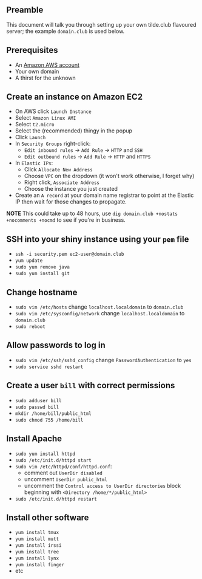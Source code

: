 ## Preamble

This document will talk you through setting up your own tilde.club flavoured server; the example `domain.club` is used below. 

## Prerequisites

* An [Amazon AWS account](https://aws.amazon.com)
* Your own domain
* A thirst for the unknown

## Create an instance on Amazon EC2

* On AWS click `Launch Instance`
* Select `Amazon Linux AMI`
* Select `t2.micro`
* Select the (recommended) thingy in the popup
* Click `Launch`
* In `Security Groups` right-click:
   * `Edit inbound rules` -> `Add Rule` -> `HTTP` and `SSH`
   * `Edit outbound rules` -> `Add Rule` -> `HTTP` and `HTTPS`
* In `Elastic IPs`:
   * Click `Allocate New Address`
   * Choose `VPC` on the dropdown (it won't work otherwise, I forget why)
   * Right click, `Associate Address`
   * Choose the instance you just created
* Create an `A record` at your domain name registrar to point at the Elastic IP then wait for those changes to propagate.

**NOTE** This could take up to 48 hours, use `dig domain.club +nostats +nocomments +nocmd` to see if you're in business.

## SSH into your shiny instance using your `pem` file

* `ssh -i security.pem ec2-user@domain.club`
* `yum update`
* `sudo yum remove java`
* `sudo yum install git`

## Change hostname

* `sudo vim /etc/hosts` change `localhost.localdomain` to `domain.club`
* `sudo vim /etc/sysconfig/network` change `localhost.localdomain` to `domain.club`
* `sudo reboot`

## Allow passwords to log in

* `sudo vim /etc/ssh/sshd_config` change `PasswordAuthentication` to `yes`
* `sudo service sshd restart`

## Create a user `bill` with correct permissions

* `sudo adduser bill`
* `sudo passwd bill`
* `mkdir /home/bill/public_html`
* `sudo chmod 755 /home/bill`

## Install Apache

* `sudo yum install httpd`
* `sudo /etc/init.d/httpd start`
* `sudo vim /etc/httpd/conf/httpd.conf`:
  * comment out `UserDir disabled`
  * uncomment `UserDir public_html`
  * uncomment the `Control access to UserDir directories` block beginning with `<Directory /home/*/public_html>`
* `sudo /etc/init.d/httpd restart`

## Install other software

* `yum install tmux`
* `yum install mutt`
* `yum install irssi`
* `yum install tree`
* `yum install lynx`
* `yum install finger`
* etc
